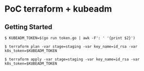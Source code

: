 # PoC terraform + kubeadm

## Getting Started

```
$ KUBEADM_TOKEN=$(go run token.go | awk -F': ' '{print $2}')

$ terraform plan -var stage=staging -var key_name=id_rsa -var k8s_token=$KUBEADM_TOKEN

$ terraform apply -var stage=staging -var key_name=id_rsa -var k8s_token=$KUBEADM_TOKEN
```
